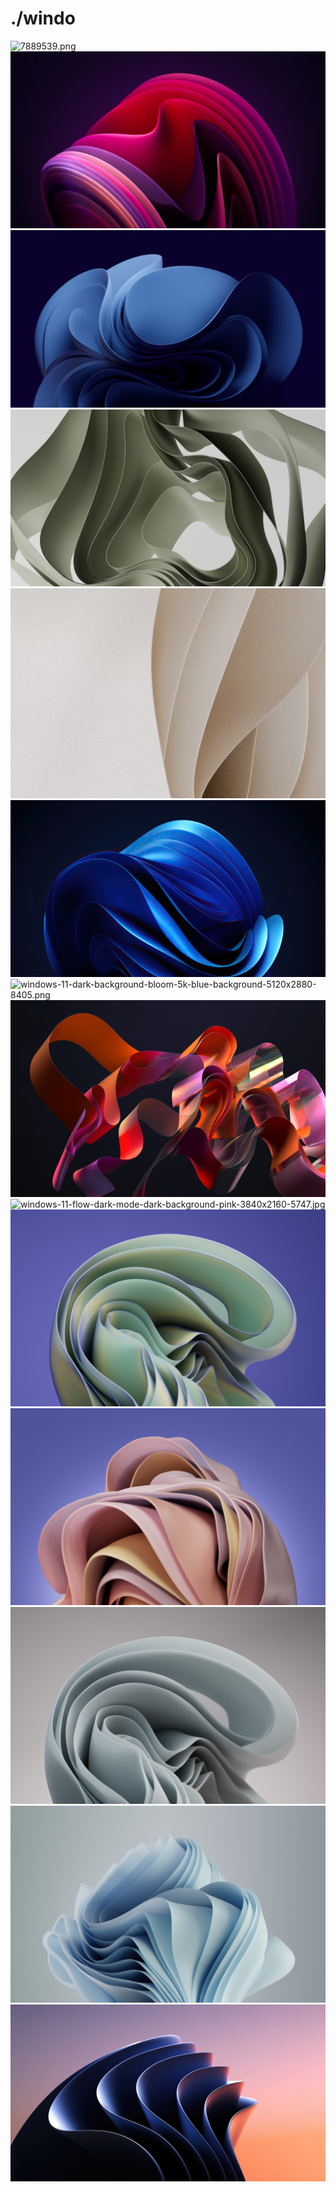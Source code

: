 # ./windo

<img src="7889539.png" alt="7889539.png">

<img src="7889565.jpg" alt="7889565.jpg">

<img src="blue-background-abstract-background-windows-11-3840x2160-8846.jpg" alt="blue-background-abstract-background-windows-11-3840x2160-8846.jpg">

<img src="photo-1735615479428-1e0e932daf62.png" alt="photo-1735615479428-1e0e932daf62.png">

<img src="photo-1740676176897-e4878ca7cecd.png" alt="photo-1740676176897-e4878ca7cecd.png">

<img src="windows-11-blue-background-dark-background-3840x2160-8228.jpg" alt="windows-11-blue-background-dark-background-3840x2160-8228.jpg">

<img src="windows-11-dark-background-bloom-5k-blue-background-5120x2880-8405.png" alt="windows-11-dark-background-bloom-5k-blue-background-5120x2880-8405.png">

<img src="windows-11-dark-mode-stock-official-dark-background-3840x2400-5669.jpg" alt="windows-11-dark-mode-stock-official-dark-background-3840x2400-5669.jpg">

<img src="windows-11-flow-dark-mode-dark-background-pink-3840x2160-5747.jpg" alt="windows-11-flow-dark-mode-dark-background-pink-3840x2160-5747.jpg">

<img src="windows-11-pantone-fresh-blue-background-stock-3840x2400-7186.jpg" alt="windows-11-pantone-fresh-blue-background-stock-3840x2400-7186.jpg">

<img src="windows-11-pantone-pink-blue-background-stock-3840x2400-7185.jpg" alt="windows-11-pantone-pink-blue-background-stock-3840x2400-7185.jpg">

<img src="windows-11-stock-official-light-3840x2400-5655.jpg" alt="windows-11-stock-official-light-3840x2400-5655.jpg">

<img src="windows-11-stock-official-light-3841x2400-5664.jpg" alt="windows-11-stock-official-light-3841x2400-5664.jpg">

<img src="windows-365-windows-11-3d-background-gradient-background-3640x2048-8634.jpg" alt="windows-365-windows-11-3d-background-gradient-background-3640x2048-8634.jpg">
